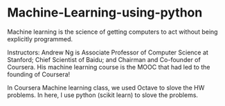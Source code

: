 # Machine-Learning-using-python
Machine learning is the science of getting computers to act without being explicitly programmed.

Instructors: Andrew Ng is Associate Professor of Computer Science at Stanford; Chief Scientist of Baidu; and Chairman and Co-founder of Coursera.  His machine learning course is the MOOC that had led to the founding of Coursera! 

In Coursera Machine learning class, we used Octave to slove the HW problems. In here, I use python (scikit learn) to slove the problems. 
